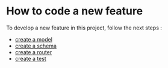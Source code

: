 # How to code a new feature

To develop a new feature in this project, follow the next steps :
- [create a model](./wiki/process_model.md "how to create a model")
- [create a schema](./wiki/process_schema.md "how to create a schema")
- [create a router](./wiki/process_router.md "how to create a router")
- [create a test](./wiki/process_test.md "how to create a test")
